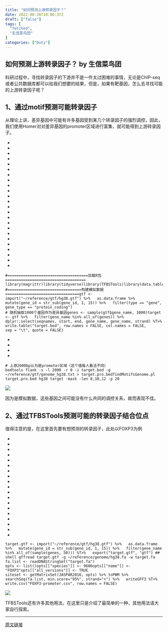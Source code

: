 ```yaml
---
title: "如何预测上游转录因子？"
date: 2022-08-26T10:06:37Z
draft: ["false"]
tags: [
  "fetched",
  "生信菜鸟团"
]
categories: ["Duty"]
---
```

如何预测上游转录因子？ by 生信菜鸟团
------
<div><p cid="n3" mdtype="paragraph"><span md-inline="plain">科研过程中，寻找转录因子的下游并不是一件太过困难的事情，无论是ChIP-seq 或者公共数据库都可以给我们想要的结果，但是，如果有靶基因，怎么去寻找可能的上游转录因子呢？</span></p><h2 cid="n4" mdtype="heading"><span>1、通过motif预测可能转录因子</span></h2><p cid="n5" mdtype="paragraph"><span md-inline="plain">从理论上讲，差异基因中可能有许多基因受到某几个转录因子的强烈调控，因此，我们使用Homer对对差异基因的promoter区域进行富集，就可能得到上游转录因子。</span></p><section><ul><li><li><li><li><li><li><li><li><li><li><li><li><li><li><li><li><li><li><li><li><li><li><li><li></ul><pre data-lang="php"><code><span><span>#====================================加载R包====================================</span></span></code><code><span><br></span></code><code><span>library(magrittr)</span></code><code><span>library(tidyverse)</span></code><code><span>library(TFBSTools)</span></code><code><span>library(data.table)</span></code><code><span>library(JASPAR2016)</span></code><code><span>library(Biostrings)</span></code><code><span>library(rtracklayer)</span></code><code><span><br></span></code><code><span><span>#=================================构建模拟数据=================================</span></span></code><code><span>gtf &lt;- import(<span>"~/reference/gtf/hg38.gtf"</span>) %&gt;% </span></code><code><span>  <span>as</span>.data.frame %&gt;% </span></code><code><span>  mutate(gene_id = str_sub(gene_id, <span>1</span>, <span>15</span>)) %&gt;% </span></code><code><span>  filter(type == <span>"gene"</span>,</span></code><code><span>         gene_type == <span>"protein_coding"</span>)</span></code><code><span><br></span></code><code><span><span># 随机抽取1000个基因作为差异基因</span></span></code><code><span>genes &lt;- sample(gtf$gene_name, <span>1000</span>)</span></code><code><span>target &lt;- gtf %&gt;% </span></code><code><span>  filter(gene_name %in% all_of(genes)) %&gt;% </span></code><code><span>  dplyr::select(seqnames, start, end, gene_name, gene_name, strand) %T&gt;%</span></code><code><span>  write.table(<span>"target.bed"</span>, row.names = <span>FALSE</span>, col.names = <span>FALSE</span>,</span></code><code><span>              sep = <span>"\t"</span>, quote = <span>FALSE</span>)</span></code></pre></section><section><ul><li><li><li><li></ul><pre data-lang="nginx"><code><span><span># 上游2000bp认为是promoter区域（这个值每人看法不同）</span></span></code><code><span><br></span></code><code><span><span>bedtools</span> flank -s -l <span>2000</span> -r <span>0</span> -i target.bed -g ~/reference/gtf/genome_hg38.txt &gt; target.pro.bed</span></code><code><span>findMotifsGenome.pl target.pro.bed hg38 target -mask -len <span>8</span>,<span>10</span>,<span>12</span> -p <span>20</span></span></code></pre></section><p><img data-ratio="0.3447098976109215" data-s="300,640" data-src="https://mmbiz.qpic.cn/mmbiz_png/iaRJcrq2Los9LNUD8wl1skEMNz75axx5WDSYVZSsNnXu3R8gNzIgibibrPk5dposH5XSB7NQqRjiafTezuSJQA2JMw/640?wx_fmt=png" data-type="png" data-w="879" src="https://mmbiz.qpic.cn/mmbiz_png/iaRJcrq2Los9LNUD8wl1skEMNz75axx5WDSYVZSsNnXu3R8gNzIgibibrPk5dposH5XSB7NQqRjiafTezuSJQA2JMw/640?wx_fmt=png"></p><p cid="n9" mdtype="paragraph"><span md-inline="plain">因为是模拟数据，这些基因之间可能没有什么共同的调控关系，故而表现不佳。</span></p><h2 cid="n10" mdtype="heading"><span>2、通过TFBSTools预测可能的转录因子结合位点</span></h2><p cid="n11" mdtype="paragraph"><span md-inline="plain">值得注意的是，在这里首先要有想预测的转录因子，此处以FOXP3为例</span></p><section><ul><li><li><li><li><li><li><li><li><li><li><li><li><li><li><li><li><li><li><li></ul><pre data-lang="javascript"><code><span>target.gtf &lt;- <span>import</span>(<span>"~/reference/gtf/hg38.gtf"</span>) %&gt;% </span></code><code><span>  <span>as</span>.data.frame %&gt;% </span></code><code><span>  mutate(gene_id = str_sub(gene_id, <span>1</span>, <span>15</span>)) %&gt;% </span></code><code><span>  filter(gene_name %<span>in</span>% all_of(sample(genes, <span>50</span>))) %T&gt;% </span></code><code><span>  <span>export</span>(<span>"target.gtf"</span>, <span>"gtf"</span>)</span></code><code><span> ## shell</span></code><code><span> gffread target.gtf -g ~<span>/reference/g</span>enome/hg38.fa -w target.fa</span></code><code><span><br></span></code><code><span>fa.list &lt;- readDNAStringSet(<span>"target.fa"</span>)</span></code><code><span><br></span></code><code><span>opts &lt;- list()</span></code><code><span>opts[[<span>"species"</span>]] &lt;- <span>9606</span></span></code><code><span>opts[[<span>"name"</span>]] &lt;- <span>"FOXP3"</span></span></code><code><span>opts[[<span>"all_versions"</span>]] &lt;- TRUE</span></code><code><span><br></span></code><code><span>siteset &lt;- getMatrixSet(JASPAR2016, opts) %&gt;% toPWM %&gt;% </span></code><code><span>  searchSeq(fa.list, min.score=<span>"95%"</span>, strand=<span>"+"</span>) %&gt;% </span></code><code><span>  writeGFF3 %T&gt;% </span></code><code><span>  write.csv(<span>"FOXP3-promoter.csv"</span>, row.names = FALSE)</span></code></pre></section><p><img data-galleryid="" data-ratio="0.2336578581363004" data-s="300,640" data-src="https://mmbiz.qpic.cn/mmbiz_png/iaRJcrq2Los9LNUD8wl1skEMNz75axx5W15RnYO2cITZlrSBGVqj23sojpkicQH2F79tcicBdFibjbDP9C4FRwzk7g/640?wx_fmt=png" data-type="png" data-w="719" src="https://mmbiz.qpic.cn/mmbiz_png/iaRJcrq2Los9LNUD8wl1skEMNz75axx5W15RnYO2cITZlrSBGVqj23sojpkicQH2F79tcicBdFibjbDP9C4FRwzk7g/640?wx_fmt=png"></p><p cid="n11" mdtype="paragraph"><span md-inline="plain"><span>TFBSTools还有许多其他用法，在这里只是介绍了最简单的一种，其他用法请大家自行探索。</span></span></p></div>  
<hr>
<a href="https://mp.weixin.qq.com/s/bS-zF34NUXJKrfKFxz-TQw",target="_blank" rel="noopener noreferrer">原文链接</a>
